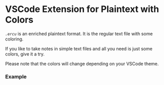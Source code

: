 # VSCode Extension for Plaintext with Colors
_`.ercu`_ is an enriched plaintext format. It is the regular text file with some coloring.

If you like to take notes in simple text files and all you need is just some colors, give it a try.

Please note that the colors will change depending on your VSCode theme. 

### Example